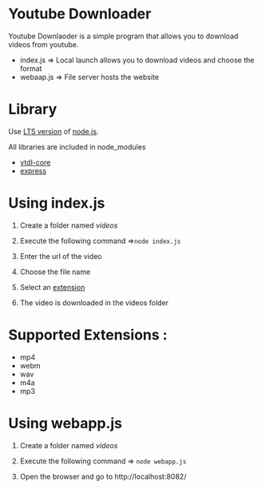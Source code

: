 # Youtube Downloader

Youtube Downlaoder is a simple program that allows you to download videos from youtube.

- index.js => Local launch allows you to download videos and choose the format
- webaap.js => File server hosts the website

# Library
 
Use [LTS version](https://nodejs.org/en/download/) of [node.js](https://nodejs.org/en/).

All libraries are included in node_modules

- [ytdl-core](https://www.npmjs.com/package/ytdl-core)
- [express](https://www.npmjs.com/package/express)

# Using index.js

1. Create a folder named *videos*

2. Execute the following command =>``node index.js``

3. Enter the url of the video

4. Choose the file name

5. Select an [extension](#extension)

6. The video is downloaded in the videos folder

# <a name="extensions"></A>Supported Extensions :

- mp4
- webm
- wav
- m4a
- mp3

# Using webapp.js

1. Create a folder named *videos*

2. Execute the following command => ``node webapp.js``

3. Open the browser and go to http://localhost:8082/